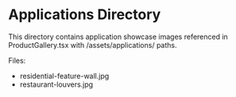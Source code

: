 # Applications Directory

This directory contains application showcase images referenced in ProductGallery.tsx with /assets/applications/ paths.

Files:
- residential-feature-wall.jpg
- restaurant-louvers.jpg
